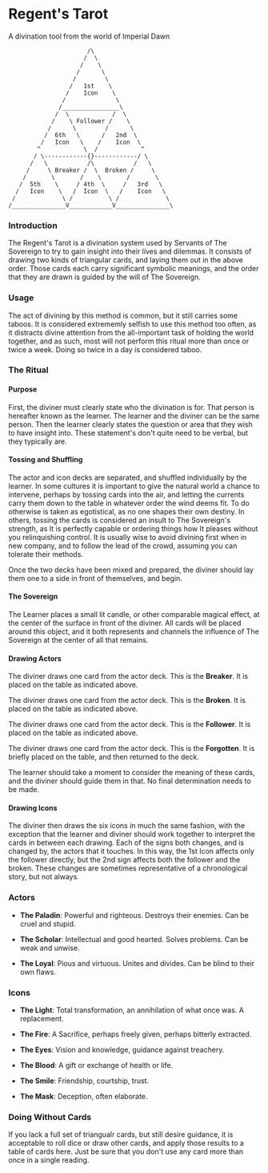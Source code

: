 # Regent's Tarot
A divination tool from the world of Imperial Dawn


```
                      /\
                     /  \
                    /    \
                   /      \
                  /        \
                 /   1st    \
                /    Icon    \
               /              \
              /________________\
             /  \            /  \
            /    \ Follower /    \
           /      \        /      \
          /  6th   \      /   2nd  \
         /   Icon   \    /    Icon  \
        ^            \  /            ^
       / \------------{}------------/ \
      /   \           /\           /   \
     /     \ Breaker /  \  Broken /     \
    /       \       /    \       /       \
   /  5th    \     / 4th  \     /   3rd   \
  /   Icon    \   /  Icon  \   /    Icon   \
 /             \ /          \ /             \
/_______________V____________V_______________\
```


### Introduction
The Regent's Tarot is a divination system used by Servants of The Sovereign to try to gain insight into their lives and dilemmas. It consists of drawing two kinds of triangular cards, and laying them out in the above order. Those cards each carry significant symbolic meanings, and the order that they are drawn is guided by the will of The Sovereign.

### Usage
The act of divining by this method is common, but it still carries some taboos. It is considered extrememly selfish to use this method too often, as it distracts divine attention from the all-important task of holding the world together, and as such, most will not perform this ritual more than once or twice a week. Doing so twice in a day is considered taboo.

### The Ritual
#### Purpose

First, the diviner must clearly state who the divination is for. That person is hereafter known as the learner. The learner and the diviner can be the same person. Then the learner clearly states the question or area that they wish to have insight into. These statement's don't quite need to be verbal, but they typically are.

#### Tossing and Shuffling

The actor and icon decks are separated, and shuffled individually by the learner. In some cultures it is important to give the natural world a chance to intervene, perhaps by tossing cards into the air, and letting the currents carry them down to the table in whatever order the wind deems fit. To do otherwise is taken as egotistical, as no one shapes their own destiny. In others, tossing the cards is considered an insult to The Sovereign's strength, as It is perfectly capable or ordering things how It pleases without you relinquishing control. It is usually wise to avoid divining first when in new company, and to follow the lead of the crowd, assuming you can tolerate their methods.

Once the two decks have been mixed and prepared, the diviner should lay them one to a side in front of themselves, and begin.

#### The Sovereign

The Learner places a small lit candle, or other comparable magical effect, at the center of the surface in front of the diviner. All cards will be placed around this object, and it both represents and channels the influence of The Sovereign at the center of all that remains.

#### Drawing Actors

The diviner draws one card from the actor deck. This is the **Breaker**. It is placed on the table as indicated above.

The diviner draws one card from the actor deck. This is the **Broken**. It is placed on the table as indicated above.

The diviner draws one card from the actor deck. This is the **Follower**. It is placed on the table as indicated above.

The diviner draws one card from the actor deck. This is the **Forgotten**. It is briefly placed on the table, and then returned to the deck.

The learner should take a moment to consider the meaning of these cards, and the diviner should guide them in that. No final determination needs to be made.

#### Drawing Icons
The diviner then draws the six icons in much the same fashion, with the exception that the learner and diviner should work together to interpret the cards in between each drawing. Each of the signs both changes, and is changed by, the actors that it touches. In this way, the 1st Icon affects only the follower directly, but the 2nd sign affects both the follower and the broken. These changes are sometimes representative of a chronological story, but not always.

### Actors
- **The Paladin**: Powerful and righteous. Destroys their enemies. Can be cruel and stupid.

- **The Scholar**: Intellectual and good hearted. Solves problems. Can be weak and unwise.

- **The Loyal**: Pious and virtuous. Unites and divides. Can be blind to their own flaws.

### Icons

- **The Light**: Total transformation, an annihilation of what once was. A replacement.

- **The Fire**: A Sacrifice, perhaps freely given, perhaps bitterly extracted.

- **The Eyes**: Vision and knowledge, guidance against treachery.

- **The Blood**: A gift or exchange of health or life.

- **The Smile**: Friendship, courtship, trust.

- **The Mask**: Deception, often elaborate.

### Doing Without Cards
If you lack a full set of triangualr cards, but still desire guidance, it is acceptable to roll dice or draw other cards, and apply those results to a table of cards here. Just be sure that you don't use any card more than once in a single reading.

